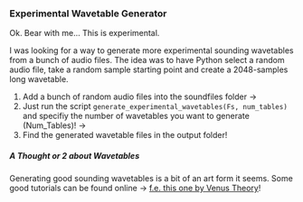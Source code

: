 ### Experimental Wavetable Generator

Ok. Bear with me... This is experimental.

I was looking for a way to generate more experimental sounding wavetables from a bunch of audio files. The idea was to have Python select a random audio file, take a random sample starting point and create a 2048-samples long wavetable. 

1. Add a bunch of random audio files into the soundfiles folder ->
2. Just run the script ```generate_experimental_wavetables(Fs, num_tables)``` and specifiy the number of wavetables you want to generate (Num_Tables)! ->
3. Find the generated wavetable files in the output folder!

##### A Thought or 2 about Wavetables

Generating good sounding wavetables is a bit of an art form it seems. Some good tutorials can be found online -> [f.e. this one by Venus Theory](https://youtu.be/2JZ40UIUYTY?si=pYdC3y_wtSmiQ4yr)!

